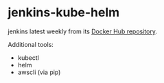# jenkins-kube-helm
jenkins latest weekly from its [Docker Hub repository](https://hub.docker.com/r/jenkins/jenkins/).

Additional tools:
* kubectl
* helm
* awscli (via pip)
